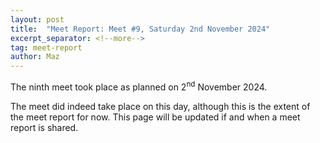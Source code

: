 ```yaml
---
layout: post
title:  "Meet Report: Meet #9, Saturday 2nd November 2024"
excerpt_separator: <!--more-->
tag: meet-report
author: Maz
---
```


The ninth meet took place as planned on 2<sup>nd</sup> November 2024.

<!--more-->

The meet did indeed take place on this day, although this is the extent of the meet report for now. This page will be updated if and when a meet report is shared.
